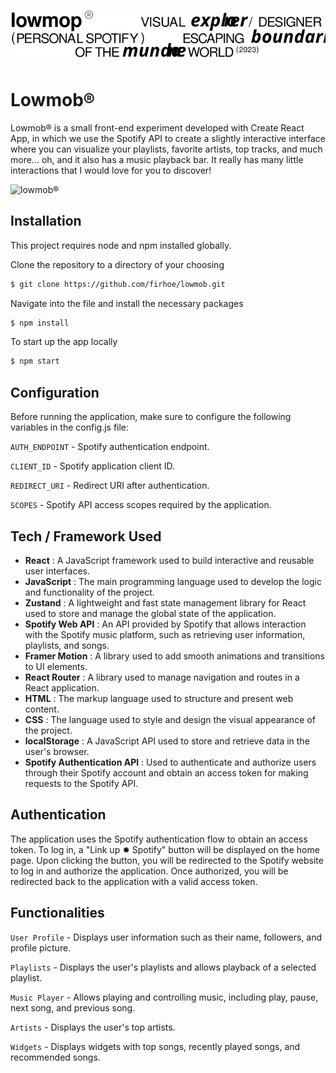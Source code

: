 ![Logo](./src/images/header-text.svg)

# Lowmob®

Lowmob® is a small front-end experiment developed with Create React App, in which we use the Spotify API to create a slightly interactive interface where you can visualize your playlists, favorite artists, top tracks, and much more... oh, and it also has a music playback bar. It really has many little interactions that I would love for you to discover!

![lowmob®](https://media.giphy.com/media/v1.Y2lkPTc5MGI3NjExNXp4b3d6ZmlieGxqNzBtZW00YWFnc2s1bnl5cThlOTRnYWJkZWQ3ZCZlcD12MV9pbnRlcm5hbF9naWZfYnlfaWQmY3Q9Zw/jrBXo9YmlJ6K1ROLyD/giphy.gif)

## Installation

This project requires node and npm installed globally.

Clone the repository to a directory of your choosing

```sh
$ git clone https://github.com/firhoe/lowmob.git
```

Navigate into the file and install the necessary packages

```sh
$ npm install 
```

To start up the app locally

```sh
$ npm start
```

## Configuration

Before running the application, make sure to configure the following variables in the config.js file:


`AUTH_ENDPOINT` - Spotify authentication endpoint.

`CLIENT_ID` - Spotify application client ID.

`REDIRECT_URI` - Redirect URI after authentication.

`SCOPES` - Spotify API access scopes required by the application.

## Tech / Framework Used

- **React** : A JavaScript framework used to build interactive and reusable user interfaces.
- **JavaScript** : The main programming language used to develop the logic and functionality of the project.
- **Zustand** : A lightweight and fast state management library for React used to store and manage the global state of the application.
- **Spotify Web API** : An API provided by Spotify that allows interaction with the Spotify music platform, such as retrieving user information, playlists, and songs.
- **Framer Motion** : A library used to add smooth animations and transitions to UI elements.
- **React Router** : A library used to manage navigation and routes in a React application.
- **HTML** : The markup language used to structure and present web content.
- **CSS** : The language used to style and design the visual appearance of the project.
- **localStorage** : A JavaScript API used to store and retrieve data in the user's browser.
- **Spotify Authentication API** : Used to authenticate and authorize users through their Spotify account and obtain an access token for making requests to the Spotify API.

## Authentication

The application uses the Spotify authentication flow to obtain an access token. To log in, a "Link up ✹ Spotify" button will be displayed on the home page. Upon clicking the button, you will be redirected to the Spotify website to log in and authorize the application. Once authorized, you will be redirected back to the application with a valid access token.

## Functionalities

`User Profile` - Displays user information such as their name, followers, and profile picture.

`Playlists` - Displays the user's playlists and allows playback of a selected playlist.

`Music Player` - Allows playing and controlling music, including play, pause, next song, and previous song.

`Artists` - Displays the user's top artists.

`Widgets` - Displays widgets with top songs, recently played songs, and recommended songs.